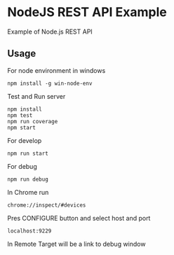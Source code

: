# NodeJS REST API Example
[comment]: <> ([![Build Status]&#40;https://travis-ci.org/jaredpetersen/nodejs-api-template.svg?branch=master&#41;]&#40;https://travis-ci.org/jaredpetersen/nodejs-api-template&#41;)

Example of Node.js REST API

[comment]: <> (## Endpoints)

[comment]: <> (* `GET /health`: Gets API health status)

[comment]: <> (* `GET /tasks`: Lists all tasks)

[comment]: <> (* `POST /tasks`: Intentionally buggy route, returns an error)

[comment]: <> (* `null`: Default route, returns 404 as the endpoint requested does not exist)

## Usage
For node environment in windows
```
npm install -g win-node-env
```

Test and Run server
```
npm install
npm test
npm run coverage
npm start
```

For develop
```
npm run start
```

For debug
```
npm run debug
```

In Chrome run  
```
chrome://inspect/#devices
```
Pres CONFIGURE button and select host and port 
```
localhost:9229
```
In Remote Target will be a link to debug window
